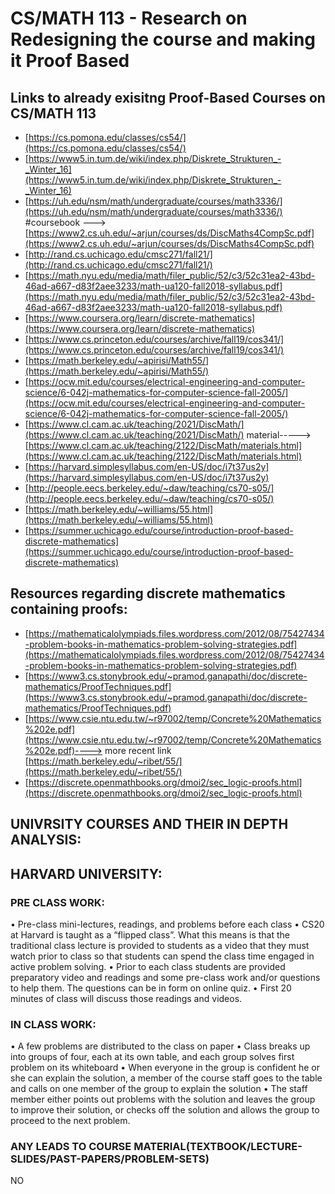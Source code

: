 # CS/MATH 113 - Research on Redesigning the course and making it Proof Based
## Links to already exisitng Proof-Based Courses on CS/MATH 113
- [https://cs.pomona.edu/classes/cs54/](https://cs.pomona.edu/classes/cs54/)
- [https://www5.in.tum.de/wiki/index.php/Diskrete_Strukturen_-_Winter_16](https://www5.in.tum.de/wiki/index.php/Diskrete_Strukturen_-_Winter_16)
- [https://uh.edu/nsm/math/undergraduate/courses/math3336/](https://uh.edu/nsm/math/undergraduate/courses/math3336/) #coursebook --->[https://www2.cs.uh.edu/~arjun/courses/ds/DiscMaths4CompSc.pdf](https://www2.cs.uh.edu/~arjun/courses/ds/DiscMaths4CompSc.pdf) 
- [http://rand.cs.uchicago.edu/cmsc271/fall21/](http://rand.cs.uchicago.edu/cmsc271/fall21/)
- [https://math.nyu.edu/media/math/filer_public/52/c3/52c31ea2-43bd-46ad-a667-d83f2aee3233/math-ua120-fall2018-syllabus.pdf](https://math.nyu.edu/media/math/filer_public/52/c3/52c31ea2-43bd-46ad-a667-d83f2aee3233/math-ua120-fall2018-syllabus.pdf)
- [https://www.coursera.org/learn/discrete-mathematics](https://www.coursera.org/learn/discrete-mathematics)
- [https://www.cs.princeton.edu/courses/archive/fall19/cos341/](https://www.cs.princeton.edu/courses/archive/fall19/cos341/)
- [https://math.berkeley.edu/~apirisi/Math55/](https://math.berkeley.edu/~apirisi/Math55/)
- [https://ocw.mit.edu/courses/electrical-engineering-and-computer-science/6-042j-mathematics-for-computer-science-fall-2005/](https://ocw.mit.edu/courses/electrical-engineering-and-computer-science/6-042j-mathematics-for-computer-science-fall-2005/)
- [https://www.cl.cam.ac.uk/teaching/2021/DiscMath/](https://www.cl.cam.ac.uk/teaching/2021/DiscMath/) material-----> [https://www.cl.cam.ac.uk/teaching/2122/DiscMath/materials.html](https://www.cl.cam.ac.uk/teaching/2122/DiscMath/materials.html)
- [https://harvard.simplesyllabus.com/en-US/doc/i7t37us2y](https://harvard.simplesyllabus.com/en-US/doc/i7t37us2y)
- [http://people.eecs.berkeley.edu/~daw/teaching/cs70-s05/](http://people.eecs.berkeley.edu/~daw/teaching/cs70-s05/)
- [https://math.berkeley.edu/~williams/55.html](https://math.berkeley.edu/~williams/55.html)
- [https://summer.uchicago.edu/course/introduction-proof-based-discrete-mathematics](https://summer.uchicago.edu/course/introduction-proof-based-discrete-mathematics) 


## Resources regarding discrete mathematics containing proofs:
- [https://mathematicalolympiads.files.wordpress.com/2012/08/75427434-problem-books-in-mathematics-problem-solving-strategies.pdf](https://mathematicalolympiads.files.wordpress.com/2012/08/75427434-problem-books-in-mathematics-problem-solving-strategies.pdf)
- [https://www3.cs.stonybrook.edu/~pramod.ganapathi/doc/discrete-mathematics/ProofTechniques.pdf](https://www3.cs.stonybrook.edu/~pramod.ganapathi/doc/discrete-mathematics/ProofTechniques.pdf)
- [https://www.csie.ntu.edu.tw/~r97002/temp/Concrete%20Mathematics%202e.pdf](https://www.csie.ntu.edu.tw/~r97002/temp/Concrete%20Mathematics%202e.pdf)----> more recent link [https://math.berkeley.edu/~ribet/55/](https://math.berkeley.edu/~ribet/55/)
- [https://discrete.openmathbooks.org/dmoi2/sec_logic-proofs.html](https://discrete.openmathbooks.org/dmoi2/sec_logic-proofs.html)
## UNIVRSITY COURSES AND THEIR IN DEPTH ANALYSIS:
## HARVARD UNIVERSITY:
 ### PRE CLASS WORK:
•	Pre-class mini-lectures, readings, and problems before each class
•	CS20 at Harvard is taught as a “flipped class”. What this means is that the traditional class lecture is provided to students as a video that they must watch prior to class so that students can spend the class time engaged in active problem solving.
•	Prior to each class students are provided preparatory video and readings and some pre-class work and/or questions to help them. The questions can be in form on online quiz.
•	First 20 minutes of class will discuss those readings and videos.
 ### IN CLASS WORK:
•	A few problems are distributed to the class on paper
•	Class breaks up into groups of four, each at its own table, and each group solves first problem on its whiteboard
•	When everyone in the group is confident he or she can explain the solution, a member of the course staff goes to the table and calls on one member of the group to explain the solution
•	The staff member either points out problems with the solution and leaves the group to improve their solution, or checks off the solution and allows the group to proceed to the next problem.
### ANY LEADS TO COURSE MATERIAL(TEXTBOOK/LECTURE-SLIDES/PAST-PAPERS/PROBLEM-SETS)
NO

